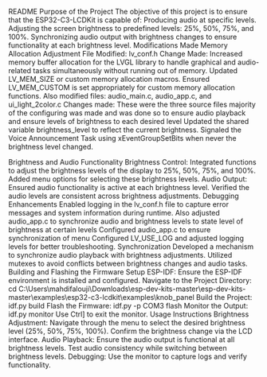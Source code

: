 README
Purpose of the Project
The objective of this project is to ensure that the ESP32-C3-LCDKit is capable of:
Producing audio at specific levels.
Adjusting the screen brightness to predefined levels: 25%, 50%, 75%, and 100%.
Synchronizing audio output with brightness changes to ensure functionality at each brightness level.
Modifications Made
Memory Allocation Adjustment
File Modified: lv_conf.h
Change Made: Increased memory buffer allocation for the LVGL library to handle graphical and audio-related tasks simultaneously without running out of memory.
Updated LV_MEM_SIZE or custom memory allocation macros.
Ensured LV_MEM_CUSTOM is set appropriately for custom memory allocation functions.
Also modified files: audio_main.c, audio_app.c, and ui_light_2color.c
Changes made: These were the three source files majority of the configuring was made and was done so to ensure audio playback and ensure levels of brightness to each desired level
Updated  the shared variable brightness_level to reflect the current brightness.
Signaled the Voice Announcement Task using xEventGroupSetBits when  never the brightness level changed.

Brightness and Audio Functionality
Brightness Control:
Integrated functions to adjust the brightness levels of the display to 25%, 50%, 75%, and 100%.
Added menu options for selecting these brightness levels.
Audio Output:
Ensured audio functionality is active at each brightness level.
Verified the audio levels are consistent across brightness adjustments.
Debugging Enhancements
Enabled logging in the lv_conf.h file to capture error messages and system information during runtime.
Also adjusted audio_app.c to synchronize audio and brightness levels to state level of brightness at certain levels
Configured audio_app.c to ensure synchronization of menu
Configured LV_USE_LOG and adjusted logging levels for better troubleshooting.
Synchronization
Developed a mechanism to synchronize audio playback with brightness adjustments.
Utilized mutexes to avoid conflicts between brightness changes and audio tasks.
Building and Flashing the Firmware
Setup ESP-IDF: Ensure the ESP-IDF environment is installed and configured.
Navigate to the Project Directory:
cd C:\Users\mahdifalouji\Downloads\esp-dev-kits-master\esp-dev-kits-master\examples\esp32-c3-lcdkit\examples\knob_panel
Build the Project:
idf.py build
Flash the Firmware:
idf.py -p COM3 flash
Monitor the Output:
idf.py monitor
Use Ctrl] to exit the monitor.
Usage Instructions
Brightness Adjustment:
Navigate through the menu to select the desired brightness level (25%, 50%, 75%, 100%).
Confirm the brightness change via the LCD interface.
Audio Playback:
Ensure the audio output is functional at all brightness levels.
Test audio consistency while switching between brightness levels.
Debugging:
Use the monitor to capture logs and verify functionality.

